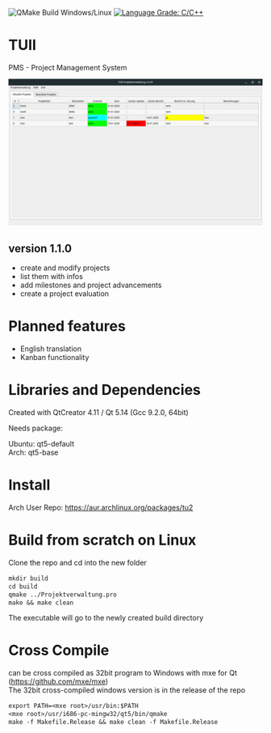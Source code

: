 ![QMake Build Windows/Linux](https://github.com/ntropy83/tu2/workflows/QMake%20Build%20Windows/Linux/badge.svg)
[![Language Grade: C/C++](https://img.shields.io/lgtm/grade/cpp/g/vim/vim.svg?logo=lgtm&logoWidth=18)](https://lgtm.com/projects/g/ntropy83/TUII/context:cpp)

# TUII
PMS - Project Management System

![MainWindow](https://github.com/ntropy83/tu2/blob/master/img/MainWindow.png)

## version 1.1.0
- create and modify projects
- list them with infos
- add milestones and project advancements
- create a project evaluation

# Planned features
- English translation
- Kanban functionality

# Libraries and Dependencies
Created with QtCreator 4.11 / Qt 5.14 (Gcc 9.2.0, 64bit)

Needs package:

Ubuntu: qt5-default<br>
Arch: qt5-base

# Install
Arch User Repo: https://aur.archlinux.org/packages/tu2

# Build from scratch on Linux
Clone the repo and cd into the new folder

```
mkdir build
cd build
qmake ../Projektverwaltung.pro
make && make clean
```
The executable will go to the newly created build directory 

# Cross Compile
can be cross compiled as 32bit program to Windows with mxe for Qt
(https://github.com/mxe/mxe)<br>
The 32bit cross-compiled windows version is in the release of the repo

```
export PATH=<mxe root>/usr/bin:$PATH
<mxe root>/usr/i686-pc-mingw32/qt5/bin/qmake
make -f Makefile.Release && make clean -f Makefile.Release
```
